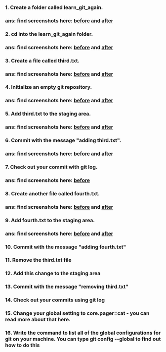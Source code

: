 ### 1. Create a folder called learn_git_again.
### ans: find screenshots here: [before](/git-and-github/screenshots/git-basics-exercise-solution1-before.png) and [after](/git-and-github/screenshots/git-basics-exercise-solution1-after.png)

### 2. cd into the learn_git_again folder.
### ans: find screenshots here: [before](/git-and-github/screenshots/git-basics-exercise-solution2-before.png) and [after](/git-and-github/screenshots/git-basics-exercise-solution2-after.png) 

### 3. Create a file called third.txt.
### ans: find screenshots here: [before](/git-and-github/screenshots/git-basics-exercise-solution3-before.png) and [after](/git-and-github/screenshots/git-basics-exercise-solution3-after.png) 

### 4. Initialize an empty git repository.
### ans: find screenshots here: [before](/git-and-github/screenshots/git-basics-exercise-solution4-before.png) and [after](/git-and-github/screenshots/git-basics-exercise-solution4-after.png) 

### 5. Add third.txt to the staging area.
### ans: find screenshots here: [before](/git-and-github/screenshots/git-basics-exercise-solution5-before.png) and [after](/git-and-github/screenshots/git-basics-exercise-solution5-after.png) 

### 6. Commit with the message "adding third.txt".
### ans: find screenshots here: [before](/git-and-github/screenshots/git-basics-exercise-solution6-before.png) and [after](/git-and-github/screenshots/git-basics-exercise-solution6-after.png)

### 7. Check out your commit with git log.
### ans: find screenshots here: [before](/git-and-github/screenshots/git-basics-exercise-solution7.png)

### 8. Create another file called fourth.txt.
### ans: find screenshots here: [before](/git-and-github/screenshots/git-basics-exercise-solution8-before.png) and [after](/git-and-github/screenshots/git-basics-exercise-solution8-after.png)

### 9. Add fourth.txt to the staging area.
### ans: find screenshots here: [before](/git-and-github/screenshots/git-basics-exercise-solution9-before.png) and [after](/git-and-github/screenshots/git-basics-exercise-solution9-after.png)

### 10. Commit with the message "adding fourth.txt"
### 11. Remove the third.txt file
### 12. Add this change to the staging area
### 13. Commit with the message "removing third.txt"
### 14. Check out your commits using git log
### 15. Change your global setting to core.pager=cat - you can read more about that here.
### 16. Write the command to list all of the global configurations for git on your machine. You can type git config --global to find out how to do this
